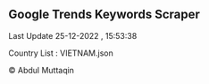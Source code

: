 

## Google Trends Keywords Scraper 
 
Last Update 25-12-2022 , 15:53:38

Country List :
VIETNAM.json



© Abdul Muttaqin 
